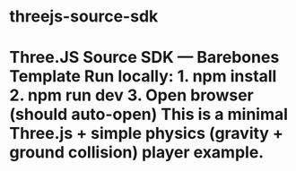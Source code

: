 # threejs-source-sdk
# Three.JS Source SDK — Barebones Template  Run locally: 1. npm install 2. npm run dev 3. Open browser (should auto-open)  This is a minimal Three.js + simple physics (gravity + ground collision) player example.
